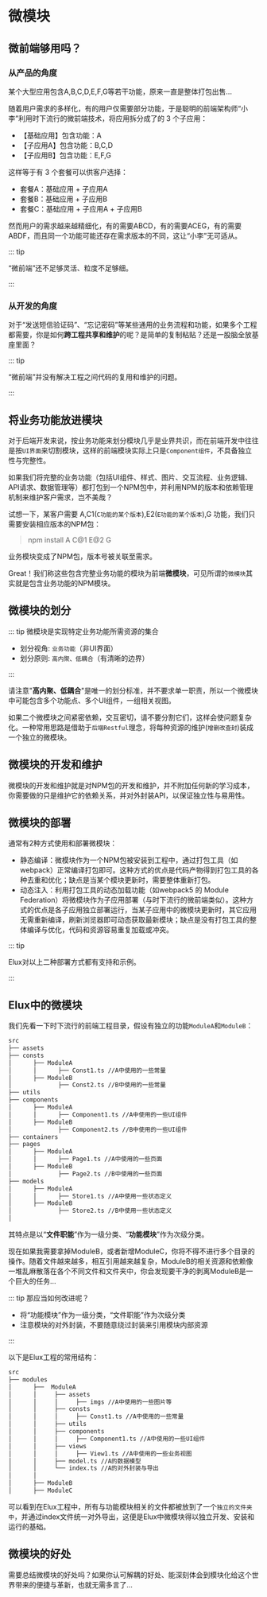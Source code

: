 # 微模块

## 微前端够用吗？

### 从产品的角度

某个大型应用包含A,B,C,D,E,F,G等若干功能，原来一直是整体打包出售...

随着用户需求的多样化，有的用户仅需要部分功能，于是聪明的前端架构师“小李”利用时下流行的微前端技术，将应用拆分成了的 3 个子应用：

- 【基础应用】包含功能：A
- 【子应用A】包含功能：B,C,D
- 【子应用B】包含功能：E,F,G

这样等于有 3 个套餐可以供客户选择：

- 套餐A：基础应用 + 子应用A
- 套餐B：基础应用 + 子应用B
- 套餐C：基础应用 + 子应用A + 子应用B

然而用户的需求越来越精细化，有的需要ABCD，有的需要ACEG，有的需要ABDF，而且同一个功能可能还存在需求版本的不同，这让“小李”无可适从。

::: tip

“微前端”还不足够灵活、粒度不足够细。

:::

### 从开发的角度

对于“发送短信验证码”、“忘记密码”等某些通用的业务流程和功能，如果多个工程都需要，你是如何**跨工程共享和维护**的呢？是简单的复制粘贴？还是一股脑全放基座里面？

::: tip

“微前端”并没有解决工程之间代码的复用和维护的问题。

:::

## 将业务功能放进模块

对于后端开发来说，按业务功能来划分模块几乎是业界共识，而在前端开发中往往是按`UI界面`来切割模块，这样的前端模块实际上只是`Component组件`，不具备独立性与完整性。

如果我们将完整的业务功能（包括UI组件、样式、图片、交互流程、业务逻辑、API请求、数据管理等）都打包到一个NPM包中，并利用NPM的版本和依赖管理机制来维护客户需求，岂不美哉？

试想一下，某客户需要 A,C1(`C功能的某个版本`),E2(`E功能的某个版本`),G 功能，我们只需要安装相应版本的NPM包：

> npm install A C@1 E@2 G

业务模块变成了NPM包，版本号被关联至需求。

Great！我们称这些包含完整业务功能的模块为前端**微模块**，可见所谓的`微模块`其实就是包含业务功能的NPM模块。

## 微模块的划分

::: tip 微模块是实现特定业务功能所需资源的集合

- 划分视角: `业务功能`（非UI界面）
- 划分原则: `高内聚、低耦合`（有清晰的边界）

:::

请注意"**高内聚、低耦合**"是唯一的划分标准，并不要求单一职责，所以一个微模块中可能包含多个功能点、多个UI组件，一组相关视图。

如果二个微模块之间紧密依赖，交互密切，请不要分割它们，这样会使问题复杂化。一种常用思路是借助于`后端Restful`理念，将每种资源的维护(`增删改查封`)装成一个独立的微模块。

## 微模块的开发和维护

微模块的开发和维护就是对NPM包的开发和维护，并不附加任何新的学习成本，你需要做的只是维护它的依赖关系，并对外封装API，以保证独立性与易用性。

## 微模块的部署

通常有2种方式使用和部署微模块：

- 静态编译：微模块作为一个NPM包被安装到工程中，通过打包工具（如webpack）正常编译打包即可。这种方式的优点是代码产物得到打包工具的各种去重和优化；缺点是当某个模块更新时，需要整体重新打包。
- 动态注入：利用打包工具的动态加载功能（如webpack5 的 Module Federation）将微模块作为子应用部署（与时下流行的微前端类似）。这种方式的优点是各子应用独立部署运行，当某子应用中的微模块更新时，其它应用无需重新编译，刷新浏览器即可动态获取最新模块；缺点是没有打包工具的整体编译与优化，代码和资源容易重复加载或冲突。

::: tip

Elux对以上二种部署方式都有支持和示例。

:::

## Elux中的微模块

我们先看一下时下流行的前端工程目录，假设有独立的功能`ModuleA`和`ModuleB`：

```md
src
├── assets
├── consts
│      ├── ModuleA
│      │      ├── Const1.ts //A中使用的一些常量
│      ├── ModuleB
│             ├── Const2.ts //B中使用的一些常量
├── utils
├── components
│      ├── ModuleA
│      │      ├── Component1.ts //A中使用的一些UI组件
│      ├── ModuleB
│             ├── Component2.ts //B中使用的一些UI组件
├── containers
├── pages
│      ├── ModuleA
│      │      ├── Page1.ts //A中使用的一些页面
│      ├── ModuleB
│             ├── Page2.ts //B中使用的一些页面
├── models
│      ├── ModuleA
│      │      ├── Store1.ts //A中使用一些状态定义
│      ├── ModuleB
│             ├── Store2.ts //B中使用一些状态定义
│
```

其特点是以“**文件职能**”作为一级分类、“**功能模块**”作为次级分类。

现在如果我需要拿掉ModuleB，或者新增ModuleC，你将不得不进行多个目录的操作。随着文件越来越多，相互引用越来越复杂，ModuleB的相关资源和依赖像一堆乱麻散落在各个不同文件和文件夹中，你会发现要干净的剥离ModuleB是一个巨大的任务...

::: tip 那应当如何改进呢？

- 将“功能模块”作为一级分类，“文件职能”作为次级分类
- 注意模块的对外封装，不要随意绕过封装来引用模块内部资源

:::

以下是Elux工程的常用结构：

```md
src
├── modules
│      ├──  ModuleA
│      │     ├── assets
│      │     │     ├── imgs //A中使用的一些图片等
│      │     ├── consts
│      │     │     ├── Const1.ts //A中使用的一些常量
│      │     ├── utils
│      │     ├── components
│      │     │     ├── Component1.ts //A中使用的一些UI组件
│      │     ├── views
│      │     │     ├── View1.ts //A中使用的一些业务视图
│      │     ├── model.ts //A的数据模型
│      │     └── index.ts //A的对外封装与导出
│      │ 
│      ├── ModuleB
│      ├── ModuleC
```

可以看到在Elux工程中，所有与功能模块相关的文件都被放到了一个`独立的文件夹中`，并通过index文件统一对外导出，这便是Elux中微模块得以独立开发、安装和运行的基础。

## 微模块的好处

需要总结微模块的好处吗？如果你认可解耦的好处、能深刻体会到模块化给这个世界带来的便捷与革新，也就无需多言了...
